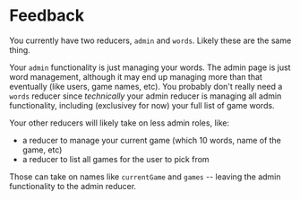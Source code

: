 Feedback
========

You currently have two reducers, `admin` and `words`. Likely these are the same thing.

Your `admin` functionality is just managing your words. The admin page is just word management, although it may end up managing more than that eventually (like users, game names, etc). You probably don't really need a `words` reducer since *technically* your
admin reducer is managing all admin functionality, including (exclusivey for now) your
full list of game words.

Your other reducers will likely take on less admin roles, like:
   - a reducer to manage your current game (which 10 words, name of the game, etc)
   - a reducer to list all games for the user to pick from

Those can take on names like `currentGame` and `games` -- leaving the admin functionality
to the admin reducer.